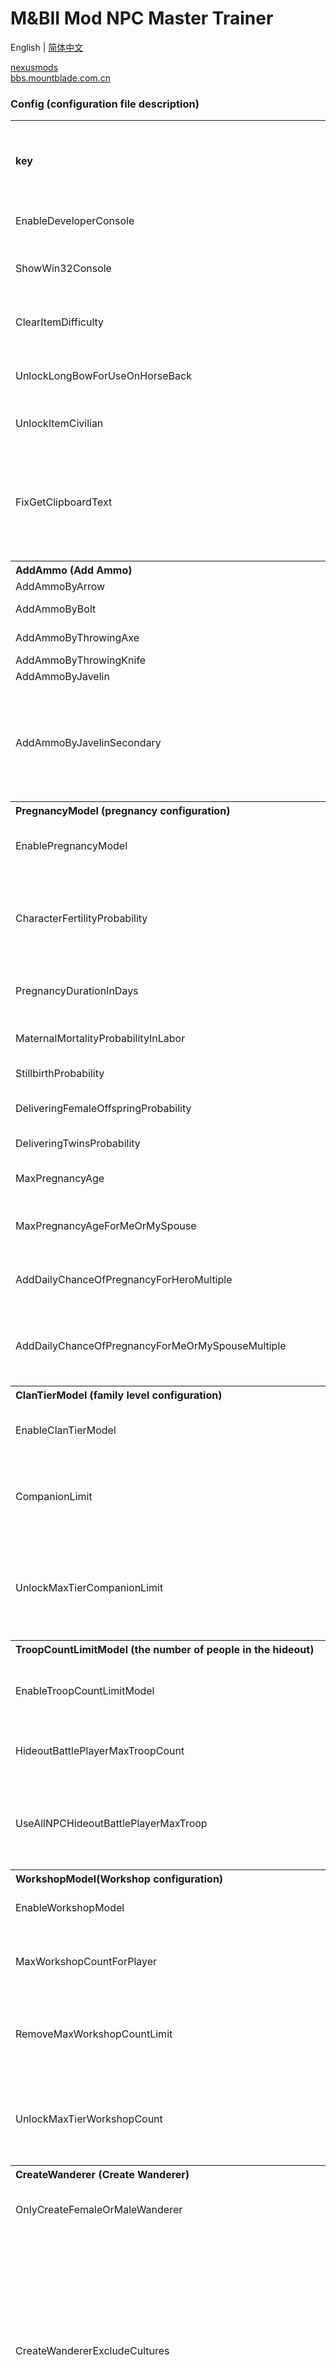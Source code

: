# M&BII Mod NPC Master Trainer

English | [简体中文](./README.md)

[nexusmods](https://www.nexusmods.com/mountandblade2bannerlord/mods/1807)  
[bbs.mountblade.com.cn](https://bbs.mountblade.com.cn/thread-2064895-1-1.html)

### **Config (configuration file description)**
<table> 
  <tr> 
    <th align="left">key</th>  
    <th align="left">Type</th>  
    <th align="left">default value</th>  
    <th align="left">Description</th>  
    <th align="left">The original settings in version e1.4.0.230377 / other explanations</th> 
  </tr>  
  <tr> 
    <td align="left">EnableDeveloperConsole</td>  
    <td align="left">bool</td>  
    <td align="left">true</td>  
    <td align="left">Enable the developer console</td>  
    <td align="left"/> 
  </tr>  
  <tr> 
    <td align="left">ShowWin32Console</td>  
    <td align="left">bool</td>  
    <td align="left">false</td>  
    <td align="left">Whether to display Win32 console</td>  
    <td align="left"/> 
  </tr>  
  <tr> 
    <td align="left">ClearItemDifficulty</td>  
    <td align="left">bool</td>  
    <td align="left">true</td>  
    <td align="left">Proficiency requirements for emptying items</td>  
    <td align="left"/> 
  </tr>  
  <tr> 
    <td align="left">UnlockLongBowForUseOnHorseBack</td>  
    <td align="left">bool</td>  
    <td align="left">true</td>  
    <td align="left">Unlock the longbow for use on horseback</td>  
    <td align="left"/> 
  </tr>  
  <tr> 
    <td align="left">UnlockItemCivilian</td>  
    <td align="left">bool</td>  
    <td align="left">true</td>  
    <td align="left">Unlock civilian costumes</td>  
    <td align="left"/> 
  </tr>  
  <tr> 
    <td align="left">FixGetClipboardText</td>  
    <td align="left">bool</td>  
    <td align="left">true</td>  
    <td align="left">Fix the garbled characters in the Chinese text pasted from the clipboard in the current game</td>  
    <td align="left"/> 
  </tr>  
  <tr> 
    <th align="left" colspan="5">AddAmmo (Add Ammo)</th> 
  </tr>  
  <tr> 
    <td align="left">AddAmmoByArrow</td>  
    <td align="left">ushort</td>  
    <td align="left">11</td>  
    <td align="left">Arrow</td>  
    <td align="left"/> 
  </tr>  
  <tr> 
    <td align="left">AddAmmoByBolt</td>  
    <td align="left">ushort</td>  
    <td align="left">6</td>  
    <td align="left">crossbow arrows</td>  
    <td align="left"/> 
  </tr>  
  <tr> 
    <td align="left">AddAmmoByThrowingAxe</td>  
    <td align="left">ushort</td>  
    <td align="left">2</td>  
    <td align="left">Throwing axe</td>  
    <td align="left"/> 
  </tr>  
  <tr> 
    <td align="left">AddAmmoByThrowingKnife</td>  
    <td align="left">ushort</td>  
    <td align="left">13</td>  
    <td align="left">Flying knife</td>  
    <td align="left"/> 
  </tr>  
  <tr> 
    <td align="left">AddAmmoByJavelin</td>  
    <td align="left">ushort</td>  
    <td align="left">1</td>  
    <td align="left">Javelin</td>  
    <td align="left"/> 
  </tr>  
  <tr> 
    <td align="left">AddAmmoByJavelinSecondary</td>  
    <td align="left">ushort</td>  
    <td align="left">0</td>  
    <td align="left">Javelin (Secondary weapon is a long rod weapon that needs to be switched to javelin by pressing X)</td>  
    <td align="left"/> 
  </tr>  
  <tr> 
    <th align="left" colspan="5">PregnancyModel (pregnancy configuration)</th> 
  </tr>  
  <tr> 
    <td align="left">EnablePregnancyModel</td>  
    <td align="left">bool</td>  
    <td align="left">false</td>  
    <td align="left">Whether to enable pregnancy configuration</td>  
    <td align="left"/> 
  </tr>  
  <tr> 
    <td align="left">CharacterFertilityProbability</td>  
    <td align="left">float?</td>  
    <td align="left">null</td>  
    <td align="left">Set the proportion of fertility for all characters when creating a new game</td>  
    <td align="left">0.95(This item does not exist in e1.5.2 and is deleted in mod version 1.0.9)</td> 
  </tr>  
  <tr> 
    <td align="left">PregnancyDurationInDays</td>  
    <td align="left">float?</td>  
    <td align="left">null</td>  
    <td align="left">Pregnancy period (number of days)</td>  
    <td align="left">36</td> 
  </tr>  
  <tr> 
    <td align="left">MaternalMortalityProbabilityInLabor</td>  
    <td align="left">float?</td>  
    <td align="left">null</td>  
    <td align="left">Maternal childbirth mortality rate</td>  
    <td align="left">0.015</td> 
  </tr>  
  <tr> 
    <td align="left">StillbirthProbability</td>  
    <td align="left">float?</td>  
    <td align="left">null</td>  
    <td align="left">Probability of stillbirth</td>  
    <td align="left">0.01</td> 
  </tr>  
  <tr> 
    <td align="left">DeliveringFemaleOffspringProbability</td>  
    <td align="left">float?</td>  
    <td align="left">null</td>  
    <td align="left">Female child-bearing rate</td>  
    <td align="left">0.51</td> 
  </tr>  
  <tr> 
    <td align="left">DeliveringTwinsProbability</td>  
    <td align="left">float?</td>  
    <td align="left">null</td>  
    <td align="left">Probability of having twins</td>  
    <td align="left">0.03</td> 
  </tr>  
  <tr> 
    <td align="left">MaxPregnancyAge</td>  
    <td align="left">float?</td>  
    <td align="left">null</td>  
    <td align="left">Maximum gestational age</td>  
    <td align="left" rowspan="2">45</td> 
  </tr>  
  <tr> 
    <td align="left">MaxPregnancyAgeForMeOrMySpouse</td>  
    <td align="left">float?</td>  
    <td align="left">null</td>  
    <td align="left">Maximum gestational age of me or my spouse</td> 
  </tr>  
  <tr> 
    <td align="left">AddDailyChanceOfPregnancyForHeroMultiple</td>  
    <td align="left">ulong</td>  
    <td align="left">1</td>  
    <td align="left">daily pregnancy odds multiples</td>  
    <td align="left" rowspan="2">(Multiplication) This value only takes effect when it is not equal to 1, and if it is 0, there is no chance.</td> 
  </tr>  
  <tr> 
    <td align="left">AddDailyChanceOfPregnancyForMeOrMySpouseMultiple</td>  
    <td align="left">ulong</td>  
    <td align="left">1</td>  
    <td align="left">I or my spouse’s daily pregnancy odds multiples</td> 
  </tr>  
  <tr> 
    <th align="left" colspan="5">ClanTierModel (family level configuration)</th> 
  </tr>  
  <tr> 
    <td align="left">EnableClanTierModel</td>  
    <td align="left">bool</td>  
    <td align="left">false</td>  
    <td align="left">Whether to enable family level configuration</td>  
    <td align="left"/> 
  </tr>  
  <tr> 
    <td align="left">CompanionLimit</td>  
    <td align="left">int?</td>  
    <td align="left">null</td>  
    <td align="left">The number of companions (wanderers) a player can have</td>  
    <td align="left"/> 
  </tr>  
  <tr> 
    <td align="left">UnlockMaxTierCompanionLimit</td>  
    <td align="left">bool</td>  
    <td align="left">true</td>  
    <td align="left">Unlock the number of companions (wanderers) a player can have at the highest family level</td>  
    <td align="left"/> 
  </tr>  
  <tr> 
    <th align="left" colspan="5">TroopCountLimitModel (the number of people in the hideout)</th> 
  </tr>  
  <tr> 
    <td align="left">EnableTroopCountLimitModel</td>  
    <td align="left">bool</td>  
    <td align="left">false</td>  
    <td align="left">Whether to enable the number allocation in the hideout</td>  
    <td align="left" rowspan="3">Because the e1.4.3 version deleted the original hideout configuration code, this configuration is no longer available, it will be deleted in this Mod version 1.0.5</td> 
  </tr>  
  <tr> 
    <td align="left">HideoutBattlePlayerMaxTroopCount</td>  
    <td align="left">int?</td>  
    <td align="left">null</td>  
    <td align="left">Maximum number of people in the hideout</td> 
  </tr>  
  <tr> 
    <td align="left">UseAllNPCHideoutBattlePlayerMaxTroop</td>  
    <td align="left">bool</td>  
    <td align="left">true</td>  
    <td align="left">Use the total number of NPCs in the player’s army as the maximum limit</td> 
  </tr>  
  <tr> 
    <th align="left" colspan="5">WorkshopModel(Workshop configuration)</th> 
  </tr>  
  <tr> 
    <td align="left">EnableWorkshopModel</td>  
    <td align="left">bool</td>  
    <td align="left">false</td>  
    <td align="left">Open workshop configuration</td>  
    <td align="left"/> 
  </tr>  
  <tr> 
    <td align="left">MaxWorkshopCountForPlayer</td>  
    <td align="left">int?</td>  
    <td align="left">null</td>  
    <td align="left">Maximum number of workshops a player can own</td>  
    <td align="left" rowspan="3">The maximum number of workshop options are mutually exclusive, with priority from top to bottom</td> 
  </tr>  
  <tr> 
    <td align="left">RemoveMaxWorkshopCountLimit</td>  
    <td align="left">bool</td>  
    <td align="left">false</td>  
    <td align="left">Remove the maximum number of workshops a player can own</td> 
  </tr>  
  <tr> 
    <td align="left">UnlockMaxTierWorkshopCount</td>  
    <td align="left">bool</td>  
    <td align="left">true</td>  
    <td align="left">Unlock the number of workshops a player can have at the highest family level</td> 
  </tr>  
  <tr> 
    <th align="left" colspan="5">CreateWanderer (Create Wanderer)</th> 
  </tr>  
  <tr> 
    <td align="left">OnlyCreateFemaleOrMaleWanderer</td>  
    <td align="left">bool?</td>  
    <td align="left">null</td>  
    <td align="left">Create only female or male wanderers</td>  
    <td align="left">true only create female / false only create male</td> 
  </tr>  
  <tr> 
    <td align="left">CreateWandererExcludeCultures</td>  
    <td align="left">string[]</td>  
    <td align="left">["empire"]</td>  
    <td align="left">Culture excluded when creating homeless</td>  
    <td align="left">Because the wanderer attribute of the empire culture is relatively stretched, the empire is excluded by default, and the value is the English name of the culture. You can use the command print.cultures to query all the English names of the culture</td> 
  </tr>  
  <tr> 
    <th align="left" colspan="5">SetBattlefieldCommander (Set Battlefield Commander)</th> 
  </tr>  
  <tr> 
    <td align="left">BattlefieldCommanderStringIds</td>  
    <td align="left">string[]</td>  
    <td align="left">null</td>  
    <td align="left" colspan="2">Set the default commander on the battlefield, you can set multiple commanders to cycle the player’s forces to match the first one when in use, use StringId to specify, you can use export_csv.all_hero command to generate View the StringId of the role in CSV file</td> 
  </tr>  
  <tr> 
    <td align="left">EnableAfterDeathControl</td>  
    <td align="left">bool</td>  
    <td align="left">true</td>  
    <td align="left">Enable NPC control after death</td>  
    <td align="left">It may conflict with Mod [Control Your Allies After Death] or similar functions. Set this option to false to block the mod’s functions to avoid conflicts</td> 
  </tr>  
  <tr> 
    <td align="left">AfterDeathControlOnly__Noble_Or_Wanderer_Or_NobleOrWanderer</td>  
    <td align="left">bool?</td>  
    <td align="left">null</td>  
    <td align="left">Control NPC type filtering after death</td>  
    <td align="left">null only controls the nobles or wanderers after death / true controls only the nobles after death / false controls only the wanderers after death</td> 
  </tr>  
  <tr> 
    <td align="left">AfterDeathControlExcludePlayer</td>  
    <td align="left">bool</td>  
    <td align="left">false</td>  
    <td align="left">Exclude players from control NPC selection after death</td>  
    <td align="left"/> 
  </tr> 
</table>

### **Command (Command line instructions)**
CTRL and ~ enable the developer console in the game. Currently, the developer console can only type in English. Chinese will become ???. You can enter the following commands in the developer console
<table> 
  <tr> 
    <th align="left">Command</th>  
    <th align="left">Description</th> 
  </tr>  
  <tr> 
    <th align="left" colspan="2">Skills and specializations and attributes</th> 
  </tr>  
  <tr> 
    <td align="left">npc.reset_perks [name]</td>  
    <td align="left">Reset the character skill points in the player’s army</td> 
  </tr>  
  <tr> 
    <td align="left">npc.reset_focus [name]</td>  
    <td align="left">Reset the character in the player’s army. Specialization point</td> 
  </tr>  
  <tr> 
    <td align="left">npc.reset_attrs [name]</td>  
    <td align="left">Reset the character attribute points in the player’s troops</td> 
  </tr>  
  <tr> 
    <td align="left">npc.reset [name]</td>  
    <td align="left">Reset the character skill/specialization/attribute points in the player’s army</td> 
  </tr>  
  <tr> 
    <td align="left">npc.remove_attrs [name] | [attrType] | [value]</td>  
    <td align="left">Remove the attributes of the characters in the player’s army and return them to the available points. The attributes must be kept at least 1 point</td> 
  </tr>  
  <tr> 
    <td align="left">npc.remove_focus [name] | [row] | [column] | [value]</td>  
    <td align="left">Remove the focus of the character from the player’s army and return it to the available points. All focus can be returned</td> 
  </tr>  
  <tr> 
    <td align="left">npc.remove_focus_by_entire_line [name] | [row] | [value]</td>  
    <td align="left">Remove the specialization of a entire line of a character in the player's army and return it to the available points</td> 
  </tr>  
  <tr> 
    <th align="left" colspan="2">Blacksmiths and Forging</th> 
  </tr>  
  <tr> 
    <td align="left">npc.reset_perks_check_smith [bool]</td>  
    <td align="left">Set whether to check the blacksmith skills when resetting the skill points, minus the specialization and attributes added by the skill points, the default is false</td> 
  </tr>  
  <tr> 
    <td align="left">npc.check_legendary_smith [name]</td>  
    <td align="left">Check if the character has Legendary Blacksmith skill points</td> 
  </tr>  
  <tr> 
    <td align="left">npc.add_perk_legendary_smith [name]</td>  
    <td align="left">Check if the character has Legendary Blacksmith skill points</td> 
  </tr>  
  <tr> 
    <th align="left" colspan="2">Information query</th> 
  </tr>  
  <tr> 
    <td align="left">npc.refresh_last_seen_location</td>  
    <td align="left">Refresh all the wanderers and nobles’ last seen positions in the encyclopedia</td> 
  </tr>  
  <tr> 
    <td align="left">print.towns_name_prosperity_desc [count]</td>  
    <td align="left">Display the count town names with the highest prosperity according to the town’s prosperity</td> 
  </tr>  
  <tr> 
    <td align="left">export_csv.query_path</td>  
    <td align="left">Query the path of the exported csv file</td> 
  </tr>  
  <tr> 
    <td align="left">export_csv.open_dir</td>  
    <td align="left">Open the folder where the exported csv file is located</td> 
  </tr>  
  <tr> 
    <th align="left" colspan="2">Export visualization table</th> 
  </tr>  
  <tr> 
    <td align="left">export_csv.wanderers</td>  
    <td align="left">Export all the vagrant data to a csv file</td> 
  </tr>  
  <tr> 
    <td align="left">export_csv.nobles</td>  
    <td align="left">Export all the nobles data to a csv file</td> 
  </tr>  
  <tr> 
    <td align="left">export_csv.all_hero</td>  
    <td align="left">Export all character data to a csv file</td> 
  </tr>  
  <tr> 
    <td align="left">export_csv.all_towns</td>  
    <td align="left">Export all town data to a csv file</td> 
  </tr>  
  <tr> 
    <th align="left" colspan="2">Inspection and treatment of infertility</th> 
  </tr>  
  <tr> 
    <td align="left">npc.check_is_fertile [name]</td>  
    <td align="left">Check if the character is fertile</td> 
  </tr>  
  <tr> 
    <td align="left">npc.set_is_fertile_true [name]</td>  
    <td align="left">Set the role to be fertile</td> 
  </tr>  
  <tr> 
    <td align="left">npc.set_is_fertile_false [name]</td>  
    <td align="left">Set the role to be non-fertile</td> 
  </tr>  
  <tr> 
    <th align="left" colspan="2">Beauty and plastic surgery</th> 
  </tr>  
  <tr> 
    <td align="left">npc.change_body [name]</td>  
    <td align="left">To change the pinched face data of the specified character, copy the pinched face data (BodyProperties) to the clipboard and execute it</td> 
  </tr>  
  <tr> 
    <td align="left">npc.random_body [name]</td>  
    <td align="left">Randomly generate a new pinch face data (BodyProperties) for the specified character</td> 
  </tr>  
  <tr> 
    <th align="left" colspan="2">Battlefield control NPC</th> 
  </tr>  
  <tr> 
    <td align="left">print.npcs_index</td>  
    <td align="left">Display the npc subscript in the player’s army corresponding to the npc name, displayed in the message window in the lower left corner</td> 
  </tr>  
  <tr> 
    <td align="left">npc_control.name [name]</td>  
    <td align="left">Control npc on the battlefield (specified by the English name of npc)</td> 
  </tr>  
  <tr> 
    <td align="left">npc_control.index [index]</td>  
    <td align="left">Control the designated npc on the battlefield (via the npc subscript in the player’s army)</td> 
  </tr>  
  <tr> 
    <td align="left">npc_control.next</td>  
    <td align="left">Control the next npc on the battlefield</td> 
  </tr>  
  <tr> 
    <td align="left">npc_control.next_noble</td>  
    <td align="left">Control the next npc (noble) on the battlefield</td> 
  </tr>  
  <tr> 
    <td align="left">npc_control.next_wanderer</td>  
    <td align="left">Control the next npc (wanderer) on the battlefield</td> 
  </tr>  
  <tr> 
    <td align="left" colspan="2">The battlefield commander specified by the command is only valid in this game. Loading the archive, and re-entering after exiting the game will invalidate the set value. It is recommended to use the BattlefieldCommanderStringIds specified in the Config configuration</td> 
  </tr>  
  <tr> 
    <td align="left">npc_control.set_battle_commander_name [name]</td>  
    <td align="left">Set up a battlefield commander (specified by the English name of npc)</td> 
  </tr>  
  <tr> 
    <td align="left">npc_control.set_battle_commander_index [index]</td>  
    <td align="left">Set the battlefield commander (via the npc subscript in the player’s army)</td> 
  </tr>  
  <tr> 
    <th align="left" colspan="2">Other miscellaneous</th> 
  </tr>  
  <tr> 
    <td align="left">npc.clone [name] | [count?]</td>  
    <td align="left">Clone the character in the player’s army</td> 
  </tr>  
  <tr> 
    <td align="left">npc.fill_up [name] | [num?]</td>  
    <td align="left">To fill up the character’s skill/specialization/attribute points in the player’s army, the cheat mode must be turned on</td> 
  </tr>  
  <tr> 
    <td align="left" colspan="2">Because the developer console cannot input Chinese, you need to copy the new name to the clipboard and execute the following command</td> 
  </tr>  
  <tr> 
    <td align="left">rename.children [num]</td>  
    <td align="left">The player's numth child is renamed (num starts from 1)</td> 
  </tr>
  <tr>
    <td align="left">campaign.kill_player</td>
    <td align="left">Kill the player immediately and choose the heir</td>
  </tr>
  <tr>
    <td align="left">config.handle_crafted_weapon_item_npcmt</td>
    <td align="left">Re-run all forged items according to Config (unlock civilian mode, unlock proficiency, use longbow on horseback, add ammunition). You can use this command after the blacksmith forges new items. If the forged weapon contains ammunition such as javelins Items, execution of this command will cause the ammunition to increase again, and the file can be read back to normal after saving</td>
  </tr>
</table>

### **Example (Command line usage example)**
<table> 
  <tr> 
    <th align="left">Example</th>  
    <th align="left">Description</th> 
  </tr>  
  <tr> 
    <td align="left">npc.reset_perks me</td>  
    <td align="left">Reset the player’s skill points</td> 
  </tr>  
  <tr> 
    <td align="left">npc.reset_perks all_not_me</td>  
    <td align="left">Reset the skill points of characters other than players in the player’s army</td> 
  </tr>  
  <tr> 
    <td align="left">npc.reset_perks wanderer</td>  
    <td align="left">Reset the skill points of all Rangers in the player’s army</td> 
  </tr>  
  <tr> 
    <td align="left">npc.reset_perks noble</td>  
    <td align="left">Reset the npc skill points of all nobles (former/spouse/children) in the player’s army</td> 
  </tr>  
  <tr> 
    <td align="left">npc.reset_perks morcon</td>  
    <td align="left">Reset Morcon’s skill points in the player’s army</td> 
  </tr>  
  <tr> 
    <td align="left">npc.reset_perks morcon-2</td>  
    <td align="left">Reset the skill point of the second Morcon in the player’s army</td> 
  </tr>  
  <tr> 
    <td align="left">npc.check_legendary_smith me</td>  
    <td align="left">Check if the player has legendary blacksmith skill points</td> 
  </tr>  
  <tr> 
    <td align="left">npc.add_perk_legendary_smith me</td>  
    <td align="left">Add legendary blacksmith skill points to players</td> 
  </tr>  
  <tr> 
    <td align="left">npc.reset_perks khachin_the_swift bilik_the_she-wolf</td>  
    <td align="left">Reset the skill points of Kachin Jie Ying and Bilik Shewolf</td> 
  </tr>  
  <tr> 
    <td align="left">npc.check_is_fertile all_not_me</td>  
    <td align="left">Check whether characters other than players in the player’s army are fertile</td> 
  </tr>  
  <tr> 
    <td align="left">npc.npc.clone all_not_me | 15</td>  
    <td align="left">The number of Wanderers and nobles in the player’s army other than the player is cloned to 15, if it is currently 1, it is +14, if it is currently 20 it is -5</td> 
  </tr>  
  <tr> 
    <td align="left">npc.clone wanderer | 10</td>  
    <td align="left">The number of Rangers in the player’s army is cloned to 10</td> 
  </tr>  
  <tr> 
    <td align="left">npc.fill_up all</td>  
    <td align="left">Fill up the skill/specialization/attribute points of all characters in the player’s army</td> 
  </tr>  
  <tr> 
    <td align="left">npc.fill_up all | 999</td>  
    <td align="left">Fill up the skill/specialization/attribute points of all characters in the player’s army and set all proficiency to 999</td> 
  </tr> 
</table>

### **Arguments Or Types (type or parameter name description)**
<table> 
  <tr> 
    <th align="left">Type or parameter name</th>  
    <th align="left">Description</th>  
    <th align="left">Value range</th> 
  </tr>  
  <tr> 
    <td align="left">count</td>  
    <td align="left">Total</td>  
    <td align="left">positive integer</td> 
  </tr>  
  <tr> 
    <td align="left">bool</td>  
    <td align="left"/>  
    <td align="left">true or false</td> 
  </tr>  
  <tr> 
    <td align="left">row</td>  
    <td align="left">The left column of the skill panel, attributes</td>  
    <td align="left">1~6 integer</td> 
  </tr>  
  <tr> 
    <td align="left">column</td>  
    <td align="left">The left row of the skills panel, skills</td>  
    <td align="left">1~3 integer</td> 
  </tr>  
  <tr> 
    <td align="left">index</td>  
    <td align="left">The subscript starts from 0, 0 and a positive integer</td>  
    <td align="left"/> 
  </tr>  
  <tr> 
    <td align="left">attrType</td>  
    <td align="left">The left column of the skill panel, attributes</td>  
    <td align="left">1~6 integer or Vigor, Control, Endurance, Cunning, Social, Intelligence</td> 
  </tr>  
  <tr> 
    <td align="left">name</td>  
    <td align="left" colspan="2">Fixed value me(me), all_not_me(except me), wanderer(wanderer), noble(noble) or character English name (in [ESC-option-game Settings] Change the language to English to see the English name of the role. If there is a space in the name, you need to use an underscore (_) to replace the space. If there are multiple roles with the same name, add -2 after the name and specify the second one)</td> 
  </tr> 
</table>
